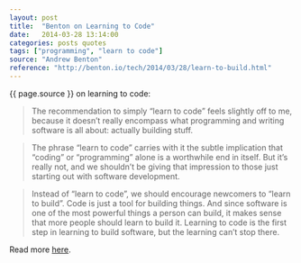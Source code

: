 ```yaml
---
layout: post
title:  "Benton on Learning to Code"
date:   2014-03-28 13:14:00
categories: posts quotes
tags: ["programming", "learn to code"]
source: "Andrew Benton"
reference: "http://benton.io/tech/2014/03/28/learn-to-build.html"
---
```


{{ page.source }} on learning to code:

>The recommendation to simply “learn to code” feels slightly off to me, because it doesn’t really encompass what programming and writing software is all about: actually building stuff.

> The phrase “learn to code” carries with it the subtle implication that “coding” or “programming” alone is a worthwhile end in itself. But it’s really not, and we shouldn’t be giving that impression to those just starting out with software development.

> Instead of “learn to code”, we should encourage newcomers to “learn to build”. Code is just a tool for building things. And since software is one of the most powerful things a person can build, it makes sense that more people should learn to build it. Learning to code is the first step in learning to build software, but the learning can’t stop there.

Read more [here]({{page.reference}}).
